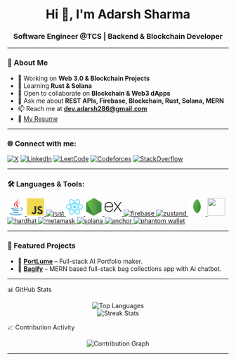 <h1 align="center">Hi 👋, I'm Adarsh Sharma</h1>
<h3 align="center">Software Engineer @TCS | Backend & Blockchain Developer</h3>

---

### 🚀 About Me
- 🔭 Working on **Web 3.0 & Blockchain Projects**
- 🌱 Learning **Rust & Solana**
- 👯 Open to collaborate on **Blockchain & Web3 dApps**
- 💬 Ask me about **REST APIs, Firebase, Blockchain, Rust, Solana, MERN**
- 📫 Reach me at **dev.adarsh286@gmail.com**
- 📄 [My Resume](https://drive.google.com/file/d/1fXYaCc7m3g9yynRjia-ykMJaELe5vX0w/view?usp=drive_link)

---

### 🌐 Connect with me:
[![X](https://img.shields.io/badge/X-black?logo=x&logoColor=white)](https://twitter.com/dev_adarsh286)
[![LinkedIn](https://img.shields.io/badge/LinkedIn-blue?logo=linkedin&logoColor=white)](https://linkedin.com/in/adarsh-sharma-82815020a)
[![LeetCode](https://img.shields.io/badge/LeetCode-orange?logo=leetcode&logoColor=white)](https://leetcode.com/adarshl2l)
[![Codeforces](https://img.shields.io/badge/Codeforces-blue?logo=codeforces&logoColor=white)](https://codeforces.com/profile/adarsh400)
[![StackOverflow](https://img.shields.io/badge/StackOverflow-FE7A16?logo=stack-overflow&logoColor=white)](https://stackoverflow.com/users/21086490)

---

<h3 align="left">🛠️ Languages & Tools:</h3>
<p align="left"> 
  <!-- Languages -->
  <a href="https://www.java.com" target="_blank" rel="noreferrer"> 
    <img src="https://raw.githubusercontent.com/devicons/devicon/master/icons/java/java-original.svg" alt="java" width="40" height="40"/> 
  </a>
  <a href="https://developer.mozilla.org/en-US/docs/Web/JavaScript" target="_blank" rel="noreferrer"> 
    <img src="https://raw.githubusercontent.com/devicons/devicon/master/icons/javascript/javascript-original.svg" alt="javascript" width="40" height="40"/> 
  </a>
  <a href="https://www.rust-lang.org/" target="_blank" rel="noreferrer"> 
    <img src="https://us1.discourse-cdn.com/flex019/uploads/rust_lang/original/3X/1/6/164564abf1e54ded47686b0637e20442a8368551.png" alt="rust" width="40" height="40"/> 
  </a>
  
  <!-- Frameworks & Libraries -->
  <a href="https://reactjs.org/" target="_blank" rel="noreferrer"> 
    <img src="https://raw.githubusercontent.com/devicons/devicon/master/icons/react/react-original.svg" alt="react" width="40" height="40"/> 
  </a>
  <a href="https://nodejs.org" target="_blank" rel="noreferrer"> 
    <img src="https://raw.githubusercontent.com/devicons/devicon/master/icons/nodejs/nodejs-original.svg" alt="nodejs" width="40" height="40"/> 
  </a>
  <a href="https://expressjs.com" target="_blank" rel="noreferrer"> 
    <img src="https://raw.githubusercontent.com/devicons/devicon/master/icons/express/express-original.svg" alt="express" width="40" height="40"/> 
  </a>
  <a href="https://firebase.google.com/" target="_blank" rel="noreferrer"> 
    <img src="https://www.vectorlogo.zone/logos/firebase/firebase-icon.svg" alt="firebase" width="40" height="40"/> 
  </a>
  <a href="https://zustand-demo.pmnd.rs/" target="_blank" rel="noreferrer"> 
    <img src="https://avatars.githubusercontent.com/u/72518640?s=200&v=4" alt="zustand" width="40" height="40"/> 
  </a>

  <!-- Databases & Cloud -->
  <a href="https://www.mongodb.com/" target="_blank" rel="noreferrer"> 
    <img src="https://raw.githubusercontent.com/devicons/devicon/master/icons/mongodb/mongodb-original.svg" alt="mongodb" width="40" height="40"/> 
  </a>

  <!-- Blockchain Tools -->
  <a href="https://ethereum.org/" target="_blank" rel="noreferrer"> 
    <img src="https://ethereum.org/_next/image/?url=%2F_next%2Fstatic%2Fmedia%2Fhero.94a1ecc4.png&w=1504&q=75" width="40" height="40"/> 
  </a>
  <a href="https://hardhat.org/" target="_blank" rel="noreferrer"> 
    <img src="https://hardhat.org/_next/image?url=%2F_next%2Fstatic%2Fmedia%2Fhardhat-logo-dark.c3f28192.svg&w=256&q=75" alt="hardhat" width="40" height="40"/> 
  </a>
  <a href="https://metamask.io/" target="_blank" rel="noreferrer"> 
    <img src="https://cdn.iconscout.com/icon/free/png-512/free-metamask-logo-icon-svg-png-download-2261817.png?f=webp&w=256" alt="metamask" width="40" height="40"/> 
  </a>
  <a href="https://www.solana.com/" target="_blank" rel="noreferrer"> 
    <img src="https://image.shutterstock.com/image-photo/image-260nw-2230267903.jpg" alt="solana" width="40" height="40"/> 
  </a>
  <a href="https://www.anchor-lang.com/" target="_blank" rel="noreferrer"> 
    <img src="https://avatars.githubusercontent.com/u/79146001?s=200&v=4" alt="anchor" width="40" height="40"/> 
  </a>
  <a href="https://phantom.app/" target="_blank" rel="noreferrer"> 
    <img src="https://avatars.githubusercontent.com/u/78782331?s=200&v=4" alt="phantom wallet" width="40" height="40"/> 
  </a>
</p>


---

### 📌 Featured Projects
- 🔹 [**PortLume**](#) – Full-stack AI Portfolio maker.
- 🔹 [**Bagify**](https://github.com/Adarshk18/Bagify) – MERN based full-stack bag collections app with Ai chatbot.

---

📊 GitHub Stats
<div align="center">
  <img src="https://github-readme-stats.vercel.app/api/top-langs/?username=adarshk18&layout=compact&theme=radical&hide=c%2B%2B,css,html,scss" alt="Top Languages" />
</div>
<div align="center">
  <img src="https://github-readme-streak-stats.herokuapp.com/?user=adarshk18&theme=radical" alt="Streak Stats" />
</div>

📈 Contribution Activity
<div align="center">
  <img src="https://github-readme-activity-graph.vercel.app/graph?username=adarshk18&theme=react-dark&hide_border=true&area=true" alt="Contribution Graph" />
</div>




---

